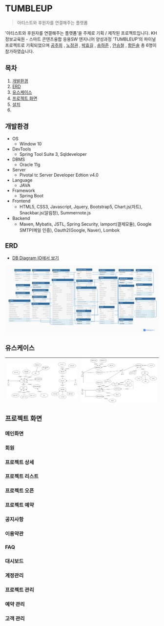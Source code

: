 # TUMBLEUP
> 아티스트와 후원자를 연결해주는 플랫폼

'아티스트와 후원자를 연결해주는 플랫폼'을 주제로 기획 / 제작된 프로젝트입니다. KH정보교육원 - 스마트 콘텐츠융합 응용SW 엔지니어 양성과정 'TUMBLEUP'의 파이널 프로젝트로 기획되었으며
[공주희](https://github.com/jamjam306)
, [노정권](https://github.com/kwon6837)
, [박효길](https://github.com/hg19910)
, [송하준](https://github.com/ganaab0000)
, [안승철](https://github.com/graeen3)
, [함든솔](https://github.com/non093) 총 6명이 참가하였습니다.

## 목차
1. [개발환경](#개발환경)
2. [ERD](#ERD)
3. [유스케이스](#유스케이스)
4. [프로젝트 화면](#프로젝트-화면)
5. [설치](docs/installation.md)
6. 
## 개발환경
* OS
    * Window 10
* DevTools
    * Spring Tool Suite 3, Sqldeveloper
* DBMS
    * Oracle 11g
* Server
    * Pivotal tc Server Developer Edtion v4.0
* Language
    * JAVA
* Framework
    * Spring Boot
* Frontend 
    * HTML5, CSS3, Javascript, Jquery, Bootstrap5, Chart.js(차트), Snackbar.js(알림창), Summernote.js
* Backend
    * Maven, Mybatis, JSTL, Spring Security, Iamport(결제모듈), Google SMTP(메일 인증), Oauth2(Google, Naver), Lombok
## ERD
* [DB Diagram IO에서 보기](https://dbdiagram.io/d/605840deecb54e10c33c9058)

![tumbleup_erd](/docs/img/tumbleup_erd.png)
## 유스케이스

 ![tumbleup_erd](/docs/img/usecase_2.jpg) | ![tumbleup_erd](/docs/img/usecase_1.jpg)
:-------------------------:|:-------------------------:



## 프로젝트 화면
### 메인화면
### 회원
### 프로젝트 상세
### 프로젝트 리스트
### 프로젝트 오픈
### 프로젝트 예약

### 공지사항
### 이용약관
### FAQ

### 대시보드
### 계정관리
### 프로젝트 관리
### 예약 관리
### 고객 관리

